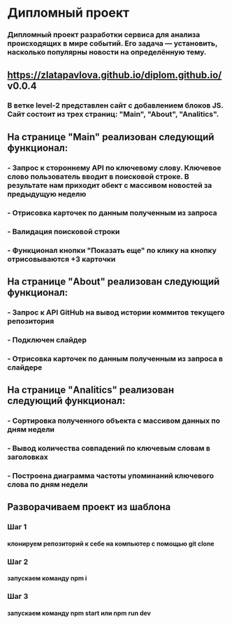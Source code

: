 # Дипломный проект
### Дипломный проект разработки сервиса для анализа происходящих в мире событий. Его задача — установить, насколько популярны новости на определённую тему.
## https://zlatapavlova.github.io/diplom.github.io/ v0.0.4
### В ветке level-2 представлен сайт с добавлением блоков JS. Сайт состоит из трех страниц: "Main", "About", "Analitics". 
## На странице "Main" реализован следующий функционал:
### - Запрос к стороннему API по ключевому слову. Ключевое слово пользователь вводит в поисковой строке. В результате нам приходит обект с массивом новостей за предыдущую неделю 
### - Отрисовка карточек по данным полученным из запроса
### - Валидация поисковой строки
### - Функционал кнопки "Показать еще" по клику на кнопку отрисовываются +3 карточки
## На странице "About" реализован следующий функционал:
### - Запрос к API GitHub на вывод истории коммитов текущего репозитория
### - Подключен слайдер
### - Отрисовка карточек по данным полученным из запроса в слайдере
## На странице "Analitics" реализован следующий функционал:
### - Сортировка полученного объекта с массивом данных по дням недели
### - Вывод количества совпадений по ключевым словам в заголовках
### - Построена диаграмма частоты упоминаний ключевого слова по дням недели  
## Разворачиваем проект из шаблона
### Шаг 1 
#### клонируем репозиторий к себе на компьютер с помощью git clone
### Шаг 2
#### запускаем команду npm i
### Шаг 3
#### запускаем команду npm start или npm run dev
